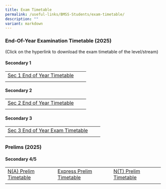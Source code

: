 ```yaml
---
title: Exam Timetable
permalink: /useful-links/BMSS-Students/exam-timetable/
description: ""
variant: markdown
---
```

### End-Of-Year Examination Timetable (2025)

(Click on the hyperlink to download the exam timetable of the level/stream)

#### Secondary 1

|  |  |  |
|---|---|---|
| [Sec 1 End of Year Timetable](/files/Final__2025_EOY_EXAMINATION_TIMETABLE_Letter_to_Students_3Jul_S1.pdf) | | |
|  |  |  |

#### Secondary 2

|  |  |  |
|---|---|---|
| [Sec 2 End of Year Timetable](/files/Final__2025_EOY_EXAMINATION_TIMETABLE_Letter_to_Students_3Jul_S2.pdf) |  |  |
|  |  |  |

#### Secondary 3

|  |  |  |
|---|---|---|
| [Sec 3 End of Year Exam Timetable](/files/Final__2025_EOY_EXAMINATION_TIMETABLE_Letter_to_Students_Sec3.pdf) | |
|  |  |  |

### Prelims (2025)
#### Secondary 4/5

|  |  |  |
|---|---|---|
| [N(A) Prelim Timetable](/files/Final__2025_PRELIM_EXAMINATION_TIMETABLE_Letter_to_Students_N_A__1Jul.pdf) | [Express Prelim Timetable](/files/Final__2025_PRELIM_EXAMINATION_TIMETABLE_Letter_to_Students_EXP.pdf) | [N(T) Prelim Timetable](/files/Final__2025_PRELIM_EXAMINATION_TIMETABLE_Letter_to_Students_N_T_.pdf) |
|  |  |  |